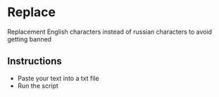 # Replace
Replacement English characters instead of russian characters to avoid getting banned

## Instructions
 * Paste your text into a txt file
 * Run the script
